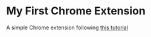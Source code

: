 # My First Chrome Extension 

 A simple Chrome extension following [this tutorial](https://robots.thoughtbot.com/how-to-make-a-chrome-extension)
